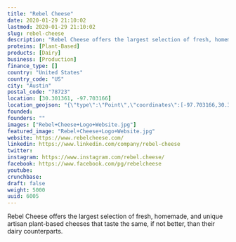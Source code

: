```yaml
---
title: "Rebel Cheese"
date: 2020-01-29 21:10:02
lastmod: 2020-01-29 21:10:02
slug: rebel-cheese
description: "Rebel Cheese offers the largest selection of fresh, homemade, and unique artisan plant-based cheeses that taste the same, if not better, than their dairy counterparts."
proteins: [Plant-Based]
products: [Dairy]
business: [Production]
finance_type: []
country: "United States"
country_code: "US"
city: "Austin"
postal_code: "78723"
location: [30.301361, -97.703166]
location_geojson: "{\"type\":\"Point\",\"coordinates\":[-97.703166,30.301361]}"
founded: 
founders: ""
images: ["Rebel+Cheese+Logo+Website.jpg"]
featured_image: "Rebel+Cheese+Logo+Website.jpg"
website: https://www.rebelcheese.com/
linkedin: https://www.linkedin.com/company/rebel-cheese
twitter: 
instagram: https://www.instagram.com/rebel.cheese/
facebook: https://www.facebook.com/pg/rebelcheese
youtube: 
crunchbase: 
draft: false
weight: 5000
uuid: 6005
---
```

Rebel Cheese offers the largest selection of fresh, homemade, and unique artisan plant-based cheeses that taste the same, if not better, than their dairy counterparts.
